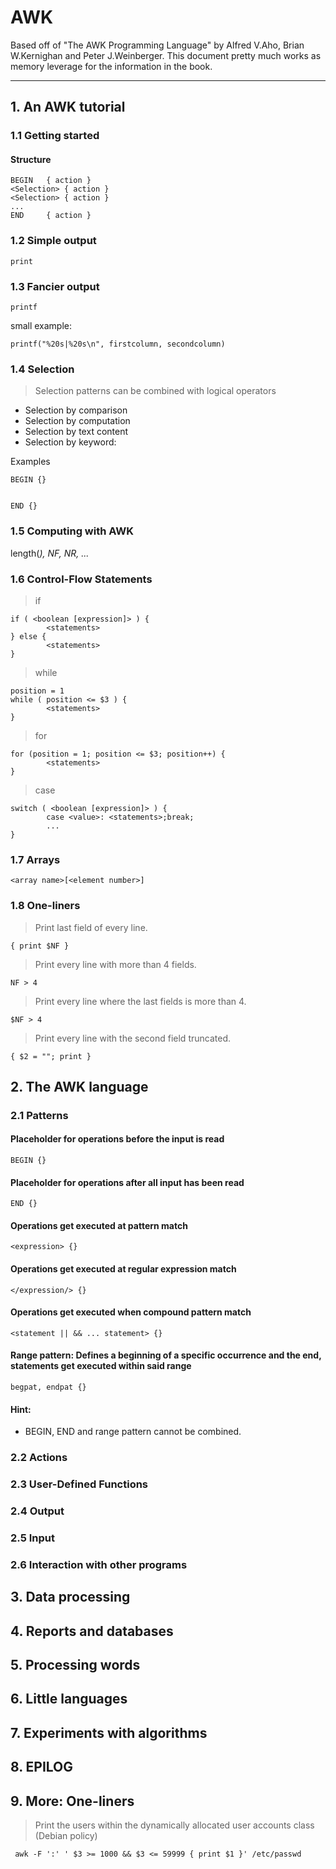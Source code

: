 # AWK
Based off of "The AWK Programming Language" by Alfred V.Aho, Brian W.Kernighan and Peter J.Weinberger.
This document pretty much works as memory leverage for the information in the book.

---

## 1. An AWK tutorial

### 1.1 Getting started

#### Structure

    BEGIN   { action }
    <Selection> { action }
    <Selection> { action }
    ...
    END     { action }


### 1.2 Simple output

    print


### 1.3 Fancier output

    printf


small example:

    printf("%20s|%20s\n", firstcolumn, secondcolumn)


### 1.4 Selection
> Selection patterns can be combined with logical operators

  - Selection by comparison
  - Selection by computation
  - Selection by text content
  - Selection by keyword:

Examples

    BEGIN {}


    END {}


### 1.5 Computing with AWK

length(<var>), NF, NR, ...


### 1.6 Control-Flow Statements

> if

    if ( <boolean [expression]> ) {
            <statements>
    } else {
            <statements>
    }


> while

    position = 1
    while ( position <= $3 ) {
            <statements>
    }


> for

    for (position = 1; position <= $3; position++) {
            <statements>
    }


> case

    switch ( <boolean [expression]> ) {
            case <value>: <statements>;break;
            ...
    }


### 1.7 Arrays

    <array name>[<element number>]


### 1.8 One-liners

> Print last field of every line.

    { print $NF }


> Print every line with more than 4 fields.

    NF > 4


> Print every line where the last fields is more than 4.

    $NF > 4


> Print every line with the second field truncated.

    { $2 = ""; print }


## 2. The AWK language

### 2.1 Patterns

#### Placeholder for operations before the input is read

    BEGIN {}


#### Placeholder for operations after all input has been read

    END {}


#### Operations get executed at pattern match

    <expression> {}


#### Operations get executed at regular expression match

    </expression/> {}


#### Operations get executed when compound pattern match

    <statement || && ... statement> {}


#### Range pattern: Defines a beginning of a specific occurrence and the end, statements get executed within said range

    begpat, endpat {}


#### Hint:

  - BEGIN, END and range pattern cannot be combined.


### 2.2 Actions



### 2.3 User-Defined Functions
### 2.4 Output
### 2.5 Input
### 2.6 Interaction with other programs

## 3. Data processing
## 4. Reports and databases
## 5. Processing words
## 6. Little languages
## 7. Experiments with algorithms
## 8. EPILOG

## 9. More: One-liners

> Print the users within the dynamically allocated user accounts class (Debian policy)

     awk -F ':' ' $3 >= 1000 && $3 <= 59999 { print $1 }' /etc/passwd
